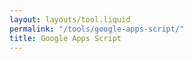 ```yaml
---
layout: layouts/tool.liquid
permalink: "/tools/google-apps-script/"
title: Google Apps Script
---
```

